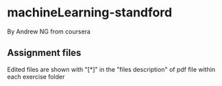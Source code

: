 # machineLearning-standford
By Andrew NG from coursera

## Assignment files
Edited files are shown with "[\*]" in the "files description" of pdf file within each exercise folder

